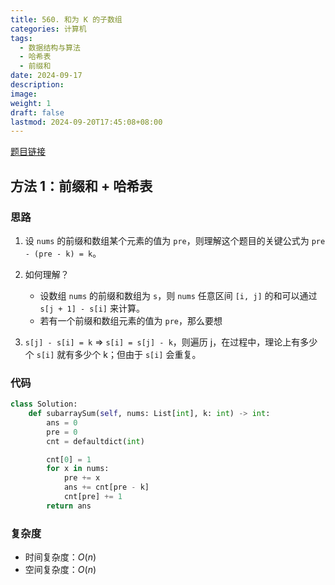```yaml
---
title: 560. 和为 K 的子数组
categories: 计算机
tags:
  - 数据结构与算法
  - 哈希表
  - 前缀和
date: 2024-09-17
description: 
image: 
weight: 1
draft: false
lastmod: 2024-09-20T17:45:08+08:00
---
```

[题目链接](https://leetcode.cn/problems/subarray-sum-equals-k/solutions/2781031/qian-zhui-he-ha-xi-biao-cong-liang-ci-bi-4mwr/?envType=study-plan-v2&envId=top-100-liked)

## 方法 1：前缀和 + 哈希表

### 思路

1. 设 `nums` 的前缀和数组某个元素的值为 `pre`，则理解这个题目的关键公式为 `pre - (pre - k) = k`。
2. 如何理解？
	- 设数组 `nums` 的前缀和数组为 `s`，则 `nums` 任意区间 `[i, j]` 的和可以通过 `s[j + 1] - s[i]` 来计算。
	- 若有一个前缀和数组元素的值为 `pre`，那么要想

4. `s[j] - s[i] = k` => `s[i] = s[j] - k`，则遍历 j，在过程中，理论上有多少个 `s[i]` 就有多少个 k；但由于 `s[i]` 会重复。

### 代码

```python
class Solution:
    def subarraySum(self, nums: List[int], k: int) -> int:
        ans = 0
        pre = 0
        cnt = defaultdict(int)

        cnt[0] = 1
        for x in nums:
            pre += x
            ans += cnt[pre - k]
            cnt[pre] += 1
        return ans
```

### 复杂度
- 时间复杂度：$O(n)$
- 空间复杂度：$O(n)$


